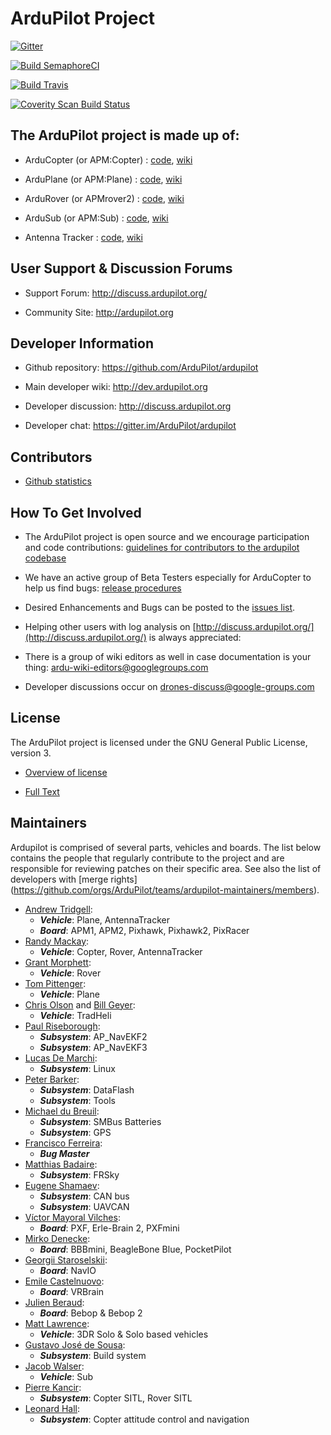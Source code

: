 # ArduPilot Project

[![Gitter](https://badges.gitter.im/Join%20Chat.svg)](https://gitter.im/ArduPilot/ardupilot?utm_source=badge&utm_medium=badge&utm_campaign=pr-badge&utm_content=badge)

[![Build SemaphoreCI](https://semaphoreci.com/api/v1/ardupilot/ardupilot/branches/master/badge.svg)](https://semaphoreci.com/ardupilot/ardupilot)

[![Build Travis](https://travis-ci.org/ArduPilot/ardupilot.svg?branch=master)](https://travis-ci.org/ArduPilot/ardupilot)

[![Coverity Scan Build Status](https://scan.coverity.com/projects/5331/badge.svg)](https://scan.coverity.com/projects/ardupilot-ardupilot)

## The ArduPilot project is made up of: ##

- ArduCopter (or APM:Copter) : [code](https://github.com/ArduPilot/ardupilot/tree/master/ArduCopter), [wiki](http://ardupilot.org/copter/index.html)

- ArduPlane (or APM:Plane) : [code](https://github.com/ArduPilot/ardupilot/tree/master/ArduPlane), [wiki](http://ardupilot.org/plane/index.html)

- ArduRover (or APMrover2) : [code](https://github.com/ArduPilot/ardupilot/tree/master/APMrover2), [wiki](http://ardupilot.org/rover/index.html)

- ArduSub (or APM:Sub) : [code](https://github.com/ArduPilot/ardupilot/tree/master/ArduSub), [wiki](http://ardusub.com/)

- Antenna Tracker : [code](https://github.com/ArduPilot/ardupilot/tree/master/AntennaTracker), [wiki](http://ardupilot.org/antennatracker/index.html)

## User Support & Discussion Forums ##

- Support Forum: <http://discuss.ardupilot.org/>

- Community Site: <http://ardupilot.org>

## Developer Information ##

- Github repository: <https://github.com/ArduPilot/ardupilot>

- Main developer wiki: <http://dev.ardupilot.org>

- Developer discussion: <http://discuss.ardupilot.org>

- Developer chat: <https://gitter.im/ArduPilot/ardupilot>

## Contributors ##

- [Github statistics](https://github.com/ArduPilot/ardupilot/graphs/contributors)

## How To Get Involved ##

- The ArduPilot project is open source and we encourage participation and code contributions: [guidelines for contributors to the ardupilot codebase](http://ardupilot.org/dev/docs/contributing.html)

- We have an active group of Beta Testers especially for ArduCopter to help us find bugs: [release procedures](http://dev.ardupilot.org/wiki/release-procedures)

- Desired Enhancements and Bugs can be posted to the [issues list](https://github.com/ArduPilot/ardupilot/issues).

- Helping other users with log analysis on [http://discuss.ardupilot.org/](http://discuss.ardupilot.org/) is always appreciated:

- There is a group of wiki editors as well in case documentation is your thing: <ardu-wiki-editors@googlegroups.com>

- Developer discussions occur on <drones-discuss@google-groups.com>

## License ##

The ArduPilot project is licensed under the GNU General Public
License, version 3.

- [Overview of license](http://dev.ardupilot.com/wiki/license-gplv3)

- [Full Text](https://github.com/ArduPilot/ardupilot/blob/master/COPYING.txt)

## Maintainers ##

Ardupilot is comprised of several parts, vehicles and boards. The list below
contains the people that regularly contribute to the project and are responsible
for reviewing patches on their specific area.  See also the list of developers with [merge rights] (https://github.com/orgs/ArduPilot/teams/ardupilot-maintainers/members).

- [Andrew Tridgell](https://github.com/tridge):
  - ***Vehicle***: Plane, AntennaTracker
  - ***Board***: APM1, APM2, Pixhawk, Pixhawk2, PixRacer
- [Randy Mackay](https://github.com/rmackay9):
  - ***Vehicle***: Copter, Rover, AntennaTracker
- [Grant Morphett](https://github.com/gmorph):
  - ***Vehicle***: Rover
- [Tom Pittenger](https://github.com/magicrub):
  - ***Vehicle***: Plane
- [Chris Olson](https://github.com/ChristopherOlson) and [Bill Geyer](https://github.com/bnsgeyer):
  - ***Vehicle***: TradHeli
- [Paul Riseborough](https://github.com/priseborough):
  - ***Subsystem***: AP_NavEKF2
  - ***Subsystem***: AP_NavEKF3
- [Lucas De Marchi](https://github.com/lucasdemarchi):
  - ***Subsystem***: Linux
- [Peter Barker](https://github.com/peterbarker):
  - ***Subsystem***: DataFlash
  - ***Subsystem***: Tools
- [Michael du Breuil](https://github.com/WickedShell):
  - ***Subsystem***: SMBus Batteries
  - ***Subsystem***: GPS
- [Francisco Ferreira](https://github.com/oxinarf):
  - ***Bug Master***
- [Matthias Badaire](https://github.com/badzz):
  - ***Subsystem***: FRSky
- [Eugene Shamaev](https://github.com/EShamaev):
  - ***Subsystem***: CAN bus
  - ***Subsystem***: UAVCAN
- [Víctor Mayoral Vilches](https://github.com/vmayoral):
  - ***Board***: PXF, Erle-Brain 2, PXFmini
- [Mirko Denecke](https://github.com/mirkix):
  - ***Board***: BBBmini, BeagleBone Blue, PocketPilot
- [Georgii Staroselskii](https://github.com/staroselskii):
  - ***Board***: NavIO
- [Emile Castelnuovo](https://github.com/emilecastelnuovo):
  - ***Board***: VRBrain
- [Julien Beraud](https://github.com/jberaud):
  - ***Board***: Bebop & Bebop 2
- [Matt Lawrence](https://github.com/Pedals2Paddles):
  - ***Vehicle***: 3DR Solo & Solo based vehicles
- [Gustavo José de Sousa](https://github.com/guludo):
  - ***Subsystem***: Build system
- [Jacob Walser](https://github.com/jaxxzer):
  - ***Vehicle***: Sub
- [Pierre Kancir](https://github.com/khancyr):
  - ***Subsystem***: Copter SITL, Rover SITL
- [Leonard Hall](https://github.com/lthall):
  - ***Subsystem***: Copter attitude control and navigation
